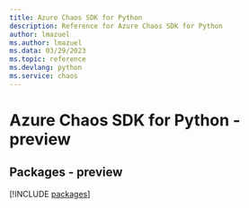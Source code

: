 ```yaml
---
title: Azure Chaos SDK for Python
description: Reference for Azure Chaos SDK for Python
author: lmazuel
ms.author: lmazuel
ms.data: 03/29/2023
ms.topic: reference
ms.devlang: python
ms.service: chaos
---
```

# Azure Chaos SDK for Python - preview
## Packages - preview
[!INCLUDE [packages](chaos-index.md)]